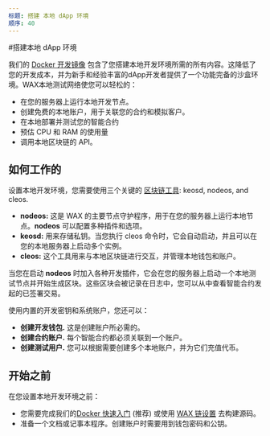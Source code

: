 ```yaml
---
标题: 搭建 本地 dApp 环境
顺序: 40
---
```


#搭建本地 dApp 环境

我们的 [Docker 开发镜像](/build/dapp-development/docker-setup/) 包含了您搭建本地开发环境所需的所有内容。这降低了您的开发成本，并为新手和经验丰富的dApp开发者提供了一个功能完备的沙盒环境。WAX本地测试网络使您可以轻松的：

- 在您的服务器上运行本地开发节点。
- 创建免费的本地账户，用于关联您的合约和模拟客户。
- 在本地部署并测试您的智能合约
- 预估 CPU 和 RAM 的使用量
- 调用本地区块链的 API。 

## 如何工作的

设置本地开发环境，您需要使用三个关键的 [区块链工具](/build/tools/blockchain_tools): keosd, nodeos, and cleos.

- **nodeos:** 这是 WAX 的主要节点守护程序，用于在您的服务器上运行本地节点。**nodeos** 可以配置多种插件和选项。
- **keosd:** 用来存储私钥。当您执行 cleos 命令时，它会自动启动，并且可以在您的本地服务器上启动多个实例。
- **cleos:** 这个工具用来与本地区块链进行交互，并管理本地钱包和账户。
  
当您在启动 **nodeos** 时加入各种开发插件，它会在您的服务器上启动一个本地测试节点并开始生成区块。这些区块会被记录在日志中，您可以从中查看智能合约发起的已签署交易。 

使用内置的开发密钥和系统账户，您还可以： 

- **创建开发钱包.** 这是创建账户所必需的。
- **创建合约账户.** 每个智能合约都必须关联到一个账户。
- **创建测试用户.** 您可以根据需要创建多个本地账户，并为它们充值代币。

## 开始之前

在您设置本地开发环境之前：

- 您需要完成我们的[Docker 快速入门](/build/dapp-development/docker-setup/) (推荐) 或使用 [WAX 链设置](/build/dapp-development/wax-blockchain-setup/) 去构建源码。
- 准备一个文档或记事本程序。创建账户时需要用到钱包密码和公钥。 

<ChildTableOfContents :max="2" title="More inside this section" />

